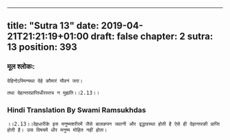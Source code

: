 
---
title: "Sutra 13"
date: 2019-04-21T21:21:19+01:00
draft: false
chapter: 2
sutra: 13
position: 393
---
### मूल श्लोकः:
```
देहिनोऽस्मिन्यथा देहे कौमारं यौवनं जरा।

तथा देहान्तरप्राप्तिर्धीरस्तत्र न मुह्यति।।2.13।।

```

### Hindi Translation By Swami Ramsukhdas
```
।।2.13।।देहधारीके इस मनुष्यशरीरमें जैसे बालकपन जवानी और वृद्धावस्था होती है ऐसे ही देहान्तरकी प्राप्ति होती है। उस विषयमें धीर मनुष्य मोहित नहीं होता।

```


